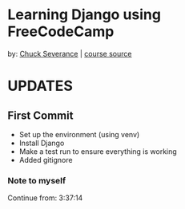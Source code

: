# Learning Django using FreeCodeCamp

by: [Chuck Severance](https://www.youtube.com/channel/UChYfrRp_CWyqOt-ZYJGOgmA) | [course source](https://www.youtube.com/watch?v=o0XbHvKxw7Y)

# UPDATES

## First Commit

- Set up the environment (using venv)
- Install Django
- Make a test run to ensure everything is working
- Added gitignore

### Note to myself

Continue from: 3:37:14